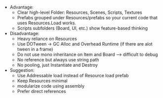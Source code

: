 * Advantage: 
   - Clear high-level Folder: Resources, Scenes, Scripts, Textures
   - Prefabs grouped under Resources/prefabs so your current code that uses Resources.Load works.
   - Scripts subfolders (Board, UI, etc.) show feature-based thinking
* Disadvantage: 
   - Heavy reliance on Resources
   - Use DOTween -> GC Alloc and Overhead Runtime (if there are alot tween in a frame)
   - Do not use mono inheritance on Item and Board --> difficult to debug
   - No reference but always use string path
   - No pooling, just Instantiate and Destroy
* Suggestion: 
   - Use Addressable load instead of Resource load prefab
   - Keep Resources minimal
   - modularize code using assembly
   - Prefer direct references